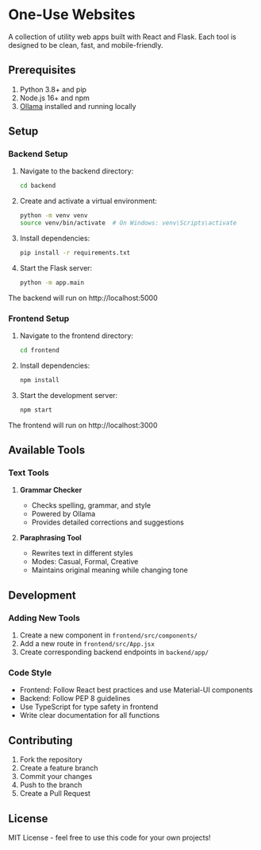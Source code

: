 # One-Use Websites

A collection of utility web apps built with React and Flask. Each tool is designed to be clean, fast, and mobile-friendly.

## Prerequisites

1. Python 3.8+ and pip
2. Node.js 16+ and npm
3. [Ollama](https://ollama.ai/) installed and running locally

## Setup

### Backend Setup

1. Navigate to the backend directory:
   ```bash
   cd backend
   ```

2. Create and activate a virtual environment:
   ```bash
   python -m venv venv
   source venv/bin/activate  # On Windows: venv\Scripts\activate
   ```

3. Install dependencies:
   ```bash
   pip install -r requirements.txt
   ```

4. Start the Flask server:
   ```bash
   python -m app.main
   ```

The backend will run on http://localhost:5000

### Frontend Setup

1. Navigate to the frontend directory:
   ```bash
   cd frontend
   ```

2. Install dependencies:
   ```bash
   npm install
   ```

3. Start the development server:
   ```bash
   npm start
   ```

The frontend will run on http://localhost:3000

## Available Tools

### Text Tools
1. **Grammar Checker**
   - Checks spelling, grammar, and style
   - Powered by Ollama
   - Provides detailed corrections and suggestions

2. **Paraphrasing Tool**
   - Rewrites text in different styles
   - Modes: Casual, Formal, Creative
   - Maintains original meaning while changing tone

## Development

### Adding New Tools

1. Create a new component in `frontend/src/components/`
2. Add a new route in `frontend/src/App.jsx`
3. Create corresponding backend endpoints in `backend/app/`

### Code Style

- Frontend: Follow React best practices and use Material-UI components
- Backend: Follow PEP 8 guidelines
- Use TypeScript for type safety in frontend
- Write clear documentation for all functions

## Contributing

1. Fork the repository
2. Create a feature branch
3. Commit your changes
4. Push to the branch
5. Create a Pull Request

## License

MIT License - feel free to use this code for your own projects! 
